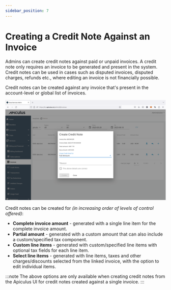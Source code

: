```yaml
---
sidebar_position: 7
---
```

# Creating a Credit Note Against an Invoice

Admins can create credit notes against paid or unpaid invoices. A credit note only requires an invoice to be generated and present in the system. Credit notes can be used in cases such as disputed invoices, disputed charges, refunds etc., where editing an invoice is not financially possible.

Credit notes can be created against any invoice that's present in the account-level or global list of invoices.

![Creating a Credit Note Against an Invoice](img/CreatingaCreditNoteAgainstanInvoice.png)

Credit notes can be created for _(in increasing order of levels of control offered)_:

- **Complete invoice amount** - generated with a single line item for the complete invoice amount.
- **Partial amount** - generated with a custom amount that can also include a custom/specified tax component.
- **Custom line items** - generated with custom/specified line items with optional tax fields for each line item.
- **Select line items** - generated with line items, taxes and other charges/discounts selected from the linked invoice, with the option to edit individual items.

:::note
The above options are only available when creating credit notes from the Apiculus UI for credit notes created against a single invoice.
:::
